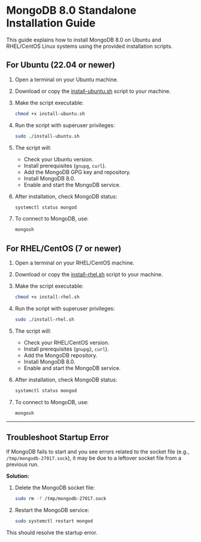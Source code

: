 # MongoDB 8.0 Standalone Installation Guide

This guide explains how to install MongoDB 8.0 on Ubuntu and RHEL/CentOS Linux systems using the provided installation scripts.


## For Ubuntu (22.04 or newer)

1. Open a terminal on your Ubuntu machine.
2. Download or copy the [install-ubuntu.sh](install-ubuntu.sh) script to your machine.
3. Make the script executable:
   ```sh
   chmod +x install-ubuntu.sh
   ```
4. Run the script with superuser privileges:
   ```sh
   sudo ./install-ubuntu.sh
   ```
5. The script will:
   - Check your Ubuntu version.
   - Install prerequisites (`gnupg`, `curl`).
   - Add the MongoDB GPG key and repository.
   - Install MongoDB 8.0.
   - Enable and start the MongoDB service.

6. After installation, check MongoDB status:
   ```sh
   systemctl status mongod
   ```
7. To connect to MongoDB, use:
   ```sh
   mongosh
   ```

## For RHEL/CentOS (7 or newer)

1. Open a terminal on your RHEL/CentOS machine.
2. Download or copy the [install-rhel.sh](install-rhel.sh) script to your machine.
3. Make the script executable:
   ```sh
   chmod +x install-rhel.sh
   ```
4. Run the script with superuser privileges:
   ```sh
   sudo ./install-rhel.sh
   ```
5. The script will:
   - Check your RHEL/CentOS version.
   - Install prerequisites (`gnupg2`, `curl`).
   - Add the MongoDB repository.
   - Install MongoDB 8.0.
   - Enable and start the MongoDB service.

6. After installation, check MongoDB status:
   ```sh
   systemctl status mongod
   ```
7. To connect to MongoDB, use:
   ```sh
   mongosh
   ```

---

## Troubleshoot Startup Error

If MongoDB fails to start and you see errors related to the socket file (e.g., `/tmp/mongodb-27017.sock`), it may be due to a leftover socket file from a previous run.

**Solution:**

1. Delete the MongoDB socket file:
   ```sh
   sudo rm -f /tmp/mongodb-27017.sock
   ```
2. Restart the MongoDB service:
   ```sh
   sudo systemctl restart mongod
   ```

This should resolve the startup error.

